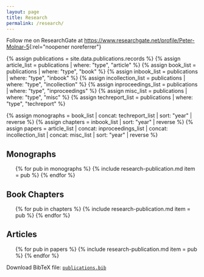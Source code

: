 ```yaml
---
layout: page
title: Research
permalink: /research/
---
```

Follow me on ResearchGate at <https://www.researchgate.net/profile/Peter-Molnar-5>{:rel="noopener noreferrer"}

{% assign publications = site.data.publications.records %}
{% assign article_list = publications | where: "type", "article" %}
{% assign book_list = publications | where: "type", "book" %}
{% assign inbook_list = publications | where: "type", "inbook" %}
{% assign incollection_list = publications | where: "type", "incollection" %}
{% assign inproceedings_list = publications | where: "type", "inproceedings" %}
{% assign misc_list = publications | where: "type", "misc" %}
{% assign techreport_list = publications | where: "type", "techreport" %}

{% assign monographs = book_list | concat: techreport_list | sort: "year" | reverse %}
{% assign chapters =  inbook_list | sort: "year" | reverse %}
{% assign papers = article_list | concat: inproceedings_list | concat: incollection_list | concat: misc_list | sort: "year" | reverse %}

## Monographs
<ul class="publication-list">
{% for pub in monographs %}
    {% include research-publication.md item = pub %}
{% endfor %}
</ul>

## Book Chapters
<ul class="publication-list">
{% for pub in chapters %}
    {% include research-publication.md item = pub %}
{% endfor %}
</ul>

## Articles
<ul class="publication-list">
{% for pub in papers %}
    {% include research-publication.md item = pub %}
{% endfor %}
</ul>

<div class="left-line">Download BibTeX file: <a href="/assets/publications.bib"><code>publications.bib</code></a>